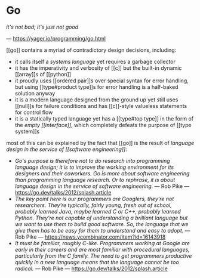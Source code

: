 # Go

_it's not bad; it's just not good_

&mdash; <https://yager.io/programming/go.html>

[[go]] contains a myriad of contradictory design decisions, including:

- it calls itself a _systems language_ yet requires a garbage collector
- it has the imperativity and verbosity of [[c]] but the built-in dynamic [[array]]s of [[python]]
- it proudly uses [[ordered pair]]s over special syntax for error handling, but using [[type#product type]]s for error handling is a half-baked solution anyway
- it is a modern language designed from the ground up yet still uses [[null]]s for failure conditions and has [[c]]-style valueless statements for control flow
- it is a statically typed language yet has a [[type#top type]] in the form of the _empty [[interface]]_, which completely defeats the purpose of [[type system]]s

most of this can be explained by the fact that [[go]] is the result of _language design in the service of [[software engineering]]_:

- _Go's purpose is therefore not to do research into programming language design; it is to improve the working environment for its designers and their coworkers. Go is more about software engineering than programming language research. Or to rephrase, it is about language design in the service of software engineering._ &mdash; Rob Pike &mdash; <https://go.dev/talks/2012/splash.article>
- _The key point here is our programmers are Googlers, they’re not researchers. They’re typically, fairly young, fresh out of school, probably learned Java, maybe learned C or C++, probably learned Python. They’re not capable of understanding a brilliant language but we want to use them to build good software. So, the language that we give them has to be easy for them to understand and easy to adopt._ &mdash; Rob Pike &mdash; <https://news.ycombinator.com/item?id=16143918>
- _It must be familiar, roughly C-like. Programmers working at Google are early in their careers and are most familiar with procedural languages, particularly from the C family. The need to get programmers productive quickly in a new language means that the language cannot be too radical._ &mdash; Rob Pike &mdash; <https://go.dev/talks/2012/splash.article>
